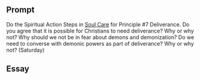 ---
---

## Prompt

Do the Spiritual Action Steps in [Soul Care] for Principle #7 Deliverance. Do you agree that it is possible for Christians to need deliverance? Why or why not? Why should we not be in fear about demons and demonization? Do we need to converse with demonic powers as part of deliverance? Why or why not? (Saturday)

[Soul Care]: https://read.amazon.com/?asin=B01G4TEB2I

## Essay

